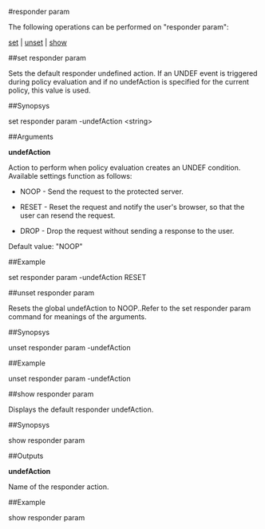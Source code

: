 #responder param

The following operations can be performed on "responder param":


[set](#set-responder-param) | [unset](#unset-responder-param) | [show](#show-responder-param)

##set responder param

Sets the default responder undefined action. If an UNDEF event is triggered during policy evaluation and if no undefAction is specified for the current policy, this value is used.


##Synopsys

set responder param -undefAction &lt;string>


##Arguments

<b>undefAction</b>
Action to perform when policy evaluation creates an UNDEF condition. Available settings function as follows:
* NOOP - Send the request to the protected server.
* RESET - Reset the request and notify the user's browser, so that the user can resend the request.
* DROP - Drop the request without sending a response to the user.
Default value: "NOOP"



##Example

set responder param -undefAction RESET

##unset responder param

Resets the global undefAction to NOOP..Refer to the set responder param command for meanings of the arguments.


##Synopsys

unset responder param -undefAction


##Example

unset responder param -undefAction

##show responder param

Displays the default responder undefAction.


##Synopsys

show responder param


##Outputs

<b>undefAction</b>
Name of the responder action.



##Example

show responder param


